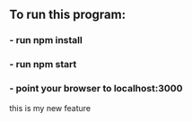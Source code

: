 ## To run this program:

### - run npm install

### - run npm start

### - point your browser to localhost:3000


this is my new feature
